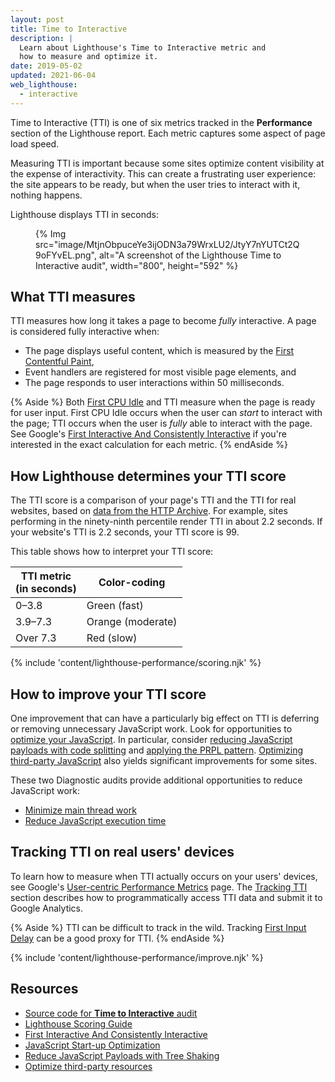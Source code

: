 ```yaml
---
layout: post
title: Time to Interactive
description: |
  Learn about Lighthouse's Time to Interactive metric and
  how to measure and optimize it.
date: 2019-05-02
updated: 2021-06-04
web_lighthouse:
  - interactive
---
```


Time to Interactive (TTI) is one of six metrics
tracked in the **Performance** section of the Lighthouse report.
Each metric captures some aspect of page load speed.

Measuring TTI is important because
some sites optimize content visibility at the expense of interactivity.
This can create a frustrating user experience:
the site appears to be ready, but when the user tries to interact with it,
nothing happens.

Lighthouse displays TTI in seconds:

<figure>
  {% Img src="image/MtjnObpuceYe3ijODN3a79WrxLU2/JtyY7nYUTCt2Q9oFYvEL.png", alt="A screenshot of the Lighthouse Time to Interactive audit", width="800", height="592" %}
</figure>

## What TTI measures

TTI measures how long it takes a page to become _fully_ interactive.
A page is considered fully interactive when:

- The page displays useful content, which is measured by the
[First Contentful Paint](/fcp/),
- Event handlers are registered for most visible page elements, and
- The page responds to user interactions within 50&nbsp;milliseconds.

{% Aside %}
Both [First CPU Idle](/first-cpu-idle) and TTI
measure when the page is ready for user input.
First CPU Idle occurs when the user can _start_ to interact with the page;
TTI occurs when the user is _fully_ able to interact with the page.
See Google's [First Interactive And Consistently Interactive](https://docs.google.com/document/d/1GGiI9-7KeY3TPqS3YT271upUVimo-XiL5mwWorDUD4c/edit)
if you're interested in the exact calculation for each metric.
{% endAside %}

## How Lighthouse determines your TTI score

The TTI score is a comparison of your page's TTI
and the TTI for real websites, based on
[data from the HTTP Archive](https://httparchive.org/reports/loading-speed#ttci).
For example, sites performing in the ninety-ninth percentile
render TTI in about 2.2&nbsp;seconds.
If your website's TTI is 2.2&nbsp;seconds, your TTI score is 99.

This table shows how to interpret your TTI score:

<div class="table-wrapper">
  <table>
    <thead>
      <tr>
        <th>TTI metric<br>(in seconds)</th>
        <th>Color-coding</th>
      </tr>
    </thead>
    <tbody>
      <tr>
        <td>0–3.8</td>
        <td>Green (fast)</td>
      </tr>
      <tr>
        <td>3.9–7.3</td>
        <td>Orange (moderate)</td>
      </tr>
      <tr>
        <td>Over 7.3</td>
        <td>Red (slow)</td>
      </tr>
    </tbody>
  </table>
</div>

{% include 'content/lighthouse-performance/scoring.njk' %}

## How to improve your TTI score

One improvement that can have a particularly big effect on TTI is
deferring or removing unnecessary JavaScript work.
Look for opportunities to [optimize your JavaScript](/fast#optimize-your-javascript).
In particular, consider [reducing JavaScript payloads with code splitting](/reduce-javascript-payloads-with-code-splitting)
and [applying the PRPL pattern](/apply-instant-loading-with-prpl). [Optimizing third-party JavaScript][3p]
also yields significant improvements for some sites.

These two Diagnostic audits provide additional opportunities
to reduce JavaScript work:

- [Minimize main thread work](/mainthread-work-breakdown)
- [Reduce JavaScript execution time](/bootup-time)

## Tracking TTI on real users' devices

To learn how to measure when TTI actually occurs on your users' devices,
see Google's [User-centric Performance Metrics][metrics] page.
The [Tracking TTI][tracking] section describes
how to programmatically access TTI data and submit it to Google Analytics.

{% Aside %}
TTI can be difficult to track in the wild.
Tracking [First Input Delay](https://developers.google.com/web/updates/2018/05/first-input-delay)
can be a good proxy for TTI.
{% endAside %}

{% include 'content/lighthouse-performance/improve.njk' %}

## Resources

- [Source code for **Time to Interactive** audit](https://github.com/GoogleChrome/lighthouse/blob/master/lighthouse-core/audits/metrics/interactive.js)
- [Lighthouse Scoring Guide](/performance-scoring)
- [First Interactive And Consistently Interactive](https://docs.google.com/document/d/1GGiI9-7KeY3TPqS3YT271upUVimo-XiL5mwWorDUD4c/edit)
- [JavaScript Start-up Optimization](https://developers.google.com/web/fundamentals/performance/optimizing-content-efficiency/javascript-startup-optimization/)
- [Reduce JavaScript Payloads with Tree Shaking](https://developers.google.com/web/fundamentals/performance/optimizing-javascript/tree-shaking/)
- [Optimize third-party resources][3p]

[metrics]: https://developers.google.com/web/fundamentals/performance/user-centric-performance-metrics
[tracking]: https://developers.google.com/web/fundamentals/performance/user-centric-performance-metrics#tracking_tti
[3p]: /fast/#optimize-your-third-party-resources
